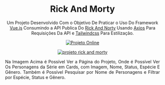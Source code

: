 <div align="center">

# Rick And Morty

Um Projeto Desenvolvido Com o Objetivo De Praticar o Uso Do Framework [Vue.js](https://vuejs.org/) Consumindo a API Publica Do [Rick And Norty](https://rickandmortyapi.com/) Usando [Axios](https://axios-http.com/) Para Requisições Da API e [Tailwindcss](https://tailwindcss.com/) Para Estilização.

[![Projeto Online](dist\assets\img\btnOnline.svg)](https://ericrq.github.io/RickAndMorty/)

[![projeto rick and morty](dist\assets\img\ProjetoRickAndMorty.png)](https://ericrq.github.io/RickAndMorty/)

<div align="justify">Na Imagem Acima é Possível Ver a Página do Projeto, Onde é Possível Ver Os Personagens da Série em Cards, com Imagem, Nome, Status, Espécie E Gênero. Também é Possível Pesquisar por Nome de Personagens e Filtrar por Espécie, Status e Gênero.
</div>
 
</div>
